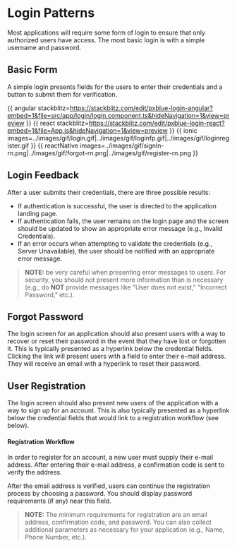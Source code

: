 # Login Patterns
Most applications will require some form of login to ensure that only authorized users have access. The most basic login is with a simple username and password.

## Basic Form
A simple login presents fields for the users to enter their credentials and a button to submit them for verification.

{{ angular stackblitz=https://stackblitz.com/edit/pxblue-login-angular?embed=1&file=src/app/login/login.component.ts&hideNavigation=1&view=preview }}
{{ react stackblitz=https://stackblitz.com/edit/pxblue-login-react?embed=1&file=App.js&hideNavigation=1&view=preview }}
{{ ionic images=../images/gif/login.gif|../images/gif/loginfp.gif|../images/gif/loginregister.gif  }}
{{ reactNative images=../images/gif/signIn-rn.png|../images/gif/forgot-rn.png|../images/gif/register-rn.png  }}

## Login Feedback

After a user submits their credentials, there are three possible results:
* If authentication is successful, the user is directed to the application landing page.
* If authentication fails, the user remains on the login page and the screen should be updated to show an appropriate error message (e.g., Invalid Credentials).
* If an error occurs when attempting to validate the credentials (e.g., Server Unavailable), the user should be notified with an appropriate error message.



> **NOTE:** be very careful when presenting error messages to users. For security, you should not present more information than is necessary (e.g., do **NOT** provide messages like "User does not exist," "Incorrect Password," etc.).

## Forgot Password

The login screen for an application should also present users with a way to recover or reset their password in the event that they have lost or forgotten it. This is typically presented as a hyperlink below the credential fields. Clicking the link will present users with a field to enter their e-mail address. They will receive an email with a hyperlink to reset their password.

## User Registration

The login screen should also present new users of the application with a way to sign up for an account. This is also typically presented as a hyperlink below the credential fields that would link to a registration workflow (see below).

#### Registration Workflow
In order to register for an account, a new user must supply their e-mail address. After entering their e-mail address, a confirmation code is sent to verify the address.

After the email address is verified, users can continue the registration process by choosing a password. You should display password requirements (if any) near this field.

> **NOTE:** The minimum requirements for registration are an email address, confirmation code, and password. You can also collect additional parameters as necessary for your application (e.g., Name, Phone Number, etc.). 

